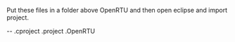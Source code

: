 Put these files in a folder above OpenRTU and then open eclipse and import project. 

--
  .cproject
  .project
  .OpenRTU

